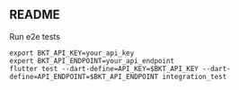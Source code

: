 ## README

Run e2e tests

```
export BKT_API_KEY=your_api_key
expert BKT_API_ENDPOINT=your_api_endpoint
flutter test --dart-define=API_KEY=$BKT_API_KEY --dart-define=API_ENDPOINT=$BKT_API_ENDPOINT integration_test
```
